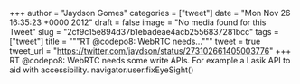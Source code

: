 
+++
author = "Jaydson Gomes"
categories = ["tweet"]
date = "Mon Nov 26 16:35:23 +0000 2012"
draft = false
image = "No media found for this Tweet"
slug = "2cf9c15e894d37b1ebadeae4acb2556837281bcc"
tags = ["tweet"]
title = """RT @codepo8: WebRTC needs..."""
tweet = true
tweet_url = "https://twitter.com/jaydson/status/273102661405003776"
+++
RT @codepo8: WebRTC needs some write APIs. For example a Lasik API to aid with accessibility. navigator.user.fixEyeSight()

